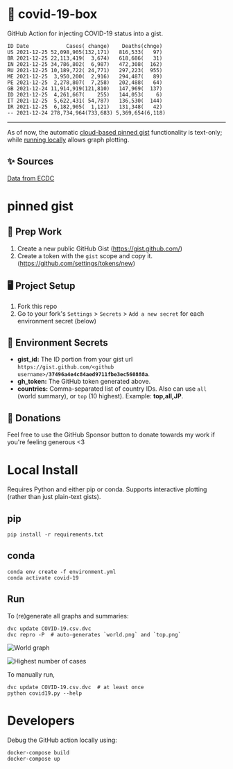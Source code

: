 # 🏥 covid-19-box

GitHub Action for injecting COVID-19 status into a gist.

```
ID Date            Cases( change)    Deaths(chnge)
US 2021-12-25 52,098,905(132,171)   816,533(   97)
BR 2021-12-25 22,113,419(  3,674)   618,686(   31)
IN 2021-12-25 34,786,802(  6,987)   472,308(  162)
RU 2021-12-25 10,189,722( 24,771)   297,223(  955)
ME 2021-12-25  3,950,200(  2,916)   294,487(   89)
PE 2021-12-25  2,278,807(  7,258)   202,488(   64)
GB 2021-12-24 11,914,919(121,810)   147,969(  137)
ID 2021-12-25  4,261,667(    255)   144,053(    6)
IT 2021-12-25  5,622,431( 54,787)   136,530(  144)
IR 2021-12-25  6,182,905(  1,121)   131,348(   42)
-- 2021-12-24 278,734,964(733,683) 5,369,654(6,118)
```

---

As of now, the automatic [cloud-based pinned gist](#pinned-gist) functionality is text-only;
while [running locally](#local-install) allows graph plotting.

## ✨ Sources

[Data from ECDC](https://www.ecdc.europa.eu/en/publications-data/download-todays-data-geographic-distribution-covid-19-cases-worldwide)

# pinned gist

## 🎒 Prep Work
1. Create a new public GitHub Gist (https://gist.github.com/)
1. Create a token with the `gist` scope and copy it. (https://github.com/settings/tokens/new)

## 🖥 Project Setup
1. Fork this repo
1. Go to your fork's `Settings` > `Secrets` > `Add a new secret` for each environment secret (below)

## 🤫 Environment Secrets
- **gist_id:** The ID portion from your gist url `https://gist.github.com/<github username>/`**`37496a4e4c84aed9711fbe3ec560888a`**.
- **gh_token:** The GitHub token generated above.
- **countries:** Comma-separated list of country IDs. Also can use `all` (world summary), or `top` (10 highest). Example: **top,all,JP**.

## 💸 Donations

Feel free to use the GitHub Sponsor button to donate towards my work if you're feeling generous <3

# Local Install

Requires Python and either pip or conda. Supports interactive plotting (rather than just plain-text gists).

## pip

```
pip install -r requirements.txt
```

## conda

```
conda env create -f environment.yml
conda activate covid-19
```

## Run

To (re)generate all graphs and summaries:

```
dvc update COVID-19.csv.dvc
dvc repro -P  # auto-generates `world.png` and `top.png`
```

![World graph](world.png)

![Highest number of cases](top.png)

To manually run,

```
dvc update COVID-19.csv.dvc  # at least once
python covid19.py --help
```

# Developers

Debug the GitHub action locally using:

```
docker-compose build
docker-compose up
```
